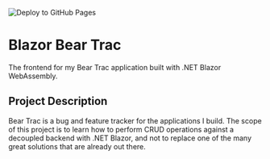 ![Deploy to GitHub Pages](https://github.com/zc0rp10/Blazor_BearTrac/workflows/Deploy%20to%20GitHub%20Pages/badge.svg)
# Blazor Bear Trac
The frontend for my Bear Trac application built with .NET Blazor WebAssembly.

## Project Description
Bear Trac is a bug and feature tracker for the applications I build. The scope of this project is to learn how to perform CRUD operations against a decoupled backend with .NET Blazor, and not to replace one of the many great solutions that are already out there.